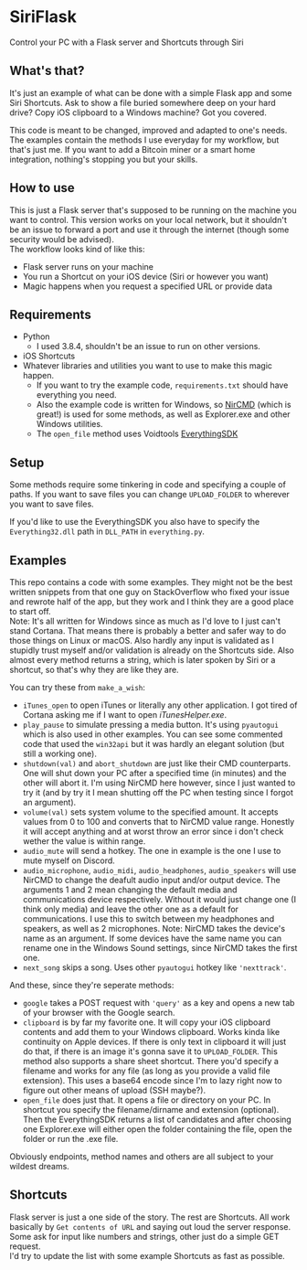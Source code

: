 # SiriFlask
Control your PC with a Flask server and Shortcuts through Siri
## What's that?
It's just an example of what can be done with a simple Flask app and some Siri Shortcuts. Ask to show a file buried somewhere deep on your hard drive? Copy iOS clipboard to a Windows machine? Got you covered.  

This code is meant to be changed, improved and adapted to one's needs. The examples contain the methods I use everyday for my workflow, but that's just me. If you want to add a Bitcoin miner or a smart home integration, nothing's stopping you but your skills. 
## How to use
This is just a Flask server that's supposed to be running on the machine you want to control. This version works on your local network, but it shouldn't be an issue to forward a port and use it through the internet (though some security would be advised).  
The workflow looks kind of like this:
- Flask server runs on your machine
- You run a Shortcut on your iOS device (Siri or however you want)
- Magic happens when you request a specified URL or provide data

## Requirements
- Python
    - I used 3.8.4, shouldn't be an issue to run on other versions.
- iOS Shortcuts
- Whatever libraries and utilities you want to use to make this magic happen.
    - If you want to try the example code, `requirements.txt` should have everything you need.
    - Also the example code is written for Windows, so [NirCMD](https://www.nirsoft.net/utils/nircmd.html) (which is great!) is used for some methods, as well as Explorer.exe and other Windows utilities.
    - The `open_file` method uses Voidtools [EverythingSDK](https://www.voidtools.com/support/everything/sdk/)

## Setup
Some methods require some tinkering in code and specifying a couple of paths. If you want to save files you can change `UPLOAD_FOLDER` to wherever you want to save files.  

If you'd like to use the EverythingSDK you also have to specify the `Everything32.dll` path in `DLL_PATH` in `everything.py`.

## Examples
This repo contains a code with some examples. They might not be the best written snippets from that one guy on StackOverflow who fixed your issue and rewrote half of the app, but they work and I think they are a good place to start off.  
Note: It's all written for Windows since as much as I'd love to I just can't stand Cortana. That means there is probably a better and safer way to do those things on Linux or macOS. Also hardly any input is validated as I stupidly trust myself and/or validation is already on the Shortcuts side.
Also almost every method returns a string, which is later spoken by Siri or a shortcut, so that's why they are like they are.  

You can try these from `make_a_wish`:
 -  `iTunes_open` to open iTunes or literally any other application. I got tired of Cortana asking me if I want to open *iTunesHelper.exe*.
 - `play_pause` to simulate pressing a media button. It's using `pyautogui` which is also used in other examples. You can see some commented code that used the `win32api` but it was hardly an elegant solution (but still a working one).
 - `shutdown(val)` and `abort_shutdown` are just like their CMD counterparts. One will shut down your PC after a specified time (in minutes) and the other will abort it. I'm using NirCMD here however, since I just wanted to try it (and by try it I mean shutting off the PC when testing since I forgot an argument).
 - `volume(val)` sets system volume to the specified amount. It accepts values from 0 to 100 and converts that to NirCMD value range. Honestly it will accept anything and at worst throw an error since i don't check wether the value is within range.
 - `audio_mute` will send a hotkey. The one in example is the one I use to mute myself on Discord. 
 - `audio_microphone`, `audio_midi`, `audio_headphones`, `audio_speakers` will use NirCMD to change the deafult audio input and/or output device. The arguments 1 and 2 mean changing the default media and communications device respectively. Without it would just change one (I think only media) and leave the other one as a default for communications. I use this to switch between my headphones and speakers, as well as 2 microphones. Note: NirCMD takes the device's name as an argument. If some devices have the same name you can rename one in the Windows Sound settings, since NirCMD takes the first one.
 - `next_song` skips a song. Uses other `pyautogui` hotkey like `'nexttrack'`.
 
 And these, since they're seperate methods:  
 - `google` takes a POST request with `'query'` as a key and opens a new tab of your browser with the Google search.
 - `clipboard` is by far my favorite one. It will copy your iOS clipboard contents and add them to your Windows clipboard. Works kinda like continuity on Apple devices. If there is only text in clipboard it will just do that, if there is an image it's gonna save it to `UPLOAD_FOLDER`. This method also supports a share sheet shortcut. There you'd specify a filename and works for any file (as long as you provide a valid file extension). This uses a base64 encode since I'm to lazy right now to figure out other means of upload (SSH maybe?).
 - `open_file` does just that. It opens a file or directory on your PC. In shortcut you specify the filename/dirname and extension (optional). Then the EverythingSDK returns a list of candidates and after choosing one Explorer.exe will either open the folder containing the file, open the folder or run the .exe file.
 
 Obviously endpoints, method names and others are all subject to your wildest dreams.
 
## Shortcuts
Flask server is just a one side of the story. The rest are Shortcuts. All work basically by `Get contents of URL` and saying out loud the server response. Some ask for input like numbers and strings, other just do a simple GET request.  
I'd try to update the list with some example Shortcuts as fast as possible.
